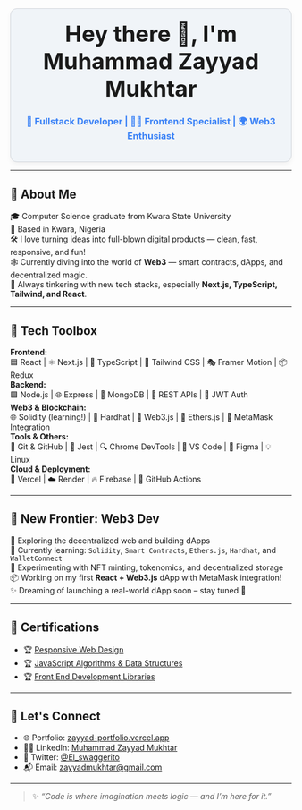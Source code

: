 <div align="center" style="padding: 20px; background-color: #f0f4f8; border-radius: 12px; border: 1px solid #d1d5db; box-shadow: 0 4px 8px rgba(0,0,0,0.05);">

  <h1 style="margin: 0; font-size: 2.5rem;">Hey there 👋, I'm Muhammad Zayyad Mukhtar</h1>
  <h3 style="color: #3b82f6;">🚀 Fullstack Developer | 👨‍💻 Frontend Specialist | 🌍 Web3 Enthusiast</h3>

</div>


---

## 🧠 About Me

🎓 Computer Science graduate from Kwara State University  
📍 Based in Kwara, Nigeria  
🛠 I love turning ideas into full-blown digital products — clean, fast, responsive, and fun!  
🕸 Currently diving into the world of **Web3** — smart contracts, dApps, and decentralized magic.  
🧪 Always tinkering with new tech stacks, especially **Next.js, TypeScript, Tailwind, and React**.

---

## 🔨 Tech Toolbox

**Frontend:**  
🟦 React | ⚛️ Next.js | 🔷 TypeScript | 🎨 Tailwind CSS | 🎭 Framer Motion | 📦 Redux  
**Backend:**  
🟩 Node.js | 🌐 Express | 🌿 MongoDB | 🔌 REST APIs | 🔐 JWT Auth  
**Web3 & Blockchain:**  
🌐 Solidity (learning!) | 🧱 Hardhat | 📡 Web3.js | 🔗 Ethers.js | 🦊 MetaMask Integration  
**Tools & Others:**  
🐙 Git & GitHub | 🧪 Jest | 🔍 Chrome DevTools | 🔧 VS Code | 🌈 Figma | 💡 Linux  
**Cloud & Deployment:**  
🔄 Vercel | ☁️ Render | 🔥 Firebase | 🚀 GitHub Actions

---

## 💎 New Frontier: Web3 Dev

🔐 Exploring the decentralized web and building dApps  
🧠 Currently learning: `Solidity`, `Smart Contracts`, `Ethers.js`, `Hardhat`, and `WalletConnect`  
💼 Experimenting with NFT minting, tokenomics, and decentralized storage  
📦 Working on my first **React + Web3.js** dApp with MetaMask integration!  
✨ Dreaming of launching a real-world dApp soon – stay tuned 👀

---

## 🧰 Certifications

- 🏆 [Responsive Web Design](https://www.freecodecamp.org/certification/El-swaggerito/responsive-web-design)
- 🏆 [JavaScript Algorithms & Data Structures](https://www.freecodecamp.org/certification/El-swaggerito/javascript-algorithms-and-data-structures)
- 🏆 [Front End Development Libraries](https://www.freecodecamp.org/certification/El-swaggerito/front-end-development-libraries)

---

## 🤝 Let's Connect

- 🌐 Portfolio: [zayyad-portfolio.vercel.app](https://zayyad-portfolio.vercel.app)  
- 🧑‍💼 LinkedIn: [Muhammad Zayyad Mukhtar](https://www.linkedin.com/in/muhammad-zayyad-mukhtar-203a73227)  
- 💬 Twitter: [@El_swaggerito](https://twitter.com/)  
- 📬 Email: zayyadmukhtar@gmail.com

---

> ✨ _“Code is where imagination meets logic — and I’m here for it.”_

